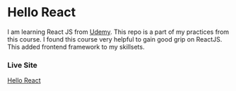 # Hello React
I am learning React JS from [Udemy](https://www.udemy.com/reactjs-for-beginners-build-real-world-react-apps-deploy-on-cloud/). This repo is a part of my practices from this course. I found this course very helpful to gain good grip on ReactJS. This added frontend framework to my skillsets.

### Live Site
[Hello React](http://charusat09.github.io/udemy_react_learning)
